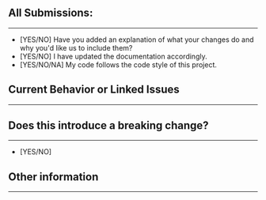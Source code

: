 ## All Submissions:
-------------------------------------
* [YES/NO] Have you added an explanation of what your changes do and why you'd like us to include them?
* [YES/NO] I have updated the documentation accordingly.
* [YES/NO/NA] My code follows the code style of this project.


## Current Behavior or Linked Issues
-------------------------------------
<!-- Please describe the current behavior that you are modifying, or link to a relevant issue. -->


## Does this introduce a breaking change?
-------------------------------------
- [YES/NO]

<!-- If this introduces a breaking change, please describe the impact and migration path for existing applications below. -->


## Other information
-------------------------------------
<!-- Any other information that is important to this PR such as screenshots of how the component looks before and after the change. -->

